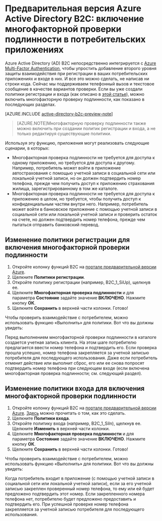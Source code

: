 <properties
	pageTitle="Предварительная версия Azure Active Directory B2C: многофакторная проверка подлинности | Microsoft Azure"
	description="Как включить многофакторную проверку подлинности в потребительских приложениях, защищенных с помощью Azure Active Directory B2C."
	services="active-directory-b2c"
	documentationCenter=""
	authors="swkrish"
	manager="msmbaldwin"
	editor="curtand"/>

<tags
	ms.service="active-directory-b2c"
	ms.workload="identity"
	ms.tgt_pltfrm="na"
	ms.devlang="na"
	ms.topic="article"
	ms.date="09/22/2015"
	ms.author="swkrish"/>

# Предварительная версия Azure Active Directory B2C: включение многофакторной проверки подлинности в потребительских приложениях

Azure Active Directory (AD) B2C непосредственно интегрируется с [Azure Multi-Factor Authentication](../multi-factor-authentication/multi-factor-authentication.md), чтобы упростить добавление второго уровня защиты взаимодействия при регистрации в ваших потребительских приложениях и входе в них. И все это можно сделать, не написав ни строки кода. Сейчас мы поддерживаем телефонный вызов и текстовое сообщение в качестве вариантов проверки. Если вы уже создали политики регистрации и входа (как описано в [этой статье]()), можно включить многофакторную проверку подлинности, как показано в последующих разделах.

[AZURE.INCLUDE [active-directory-b2c-preview-note](../../includes/active-directory-b2c-preview-note.md)]

> [AZURE.NOTE]Многофакторную проверку подлинности также можно включить при создании политик регистрации и входа, а не только редактируя существующие политики.

Используя эту функцию, приложения могут реализовать следующие сценарии, в которых:

- Многофакторная проверка подлинности не требуется для доступа к одному приложению, но требуется для доступа к другому. Например, потребитель может войти в приложение автострахования с помощью учетной записи в социальной сети или локальной учетной записи, но он должен подтвердить номер телефона, прежде чем получить доступ к приложению страхования жилища, зарегистрированному в том же каталоге.
- Многофакторная проверка подлинности не требуется для доступа к приложению в целом, но требуется, чтобы получить доступ к конфиденциальным частям внутри него. Например, потребитель может войти в банковское приложение с помощью учетной записи в социальной сети или локальной учетной записи и проверить остаток на счете, но должен подтвердить номер телефона, прежде чем пытаться отправить банковский перевод.

## Изменение политики регистрации для включения многофакторной проверки подлинности

1. Откройте колонку функций B2C на [портале предварительной версии Azure](active-directory-b2c-app-registration.md#navigate-to-the-b2c-features-blade).
2. Щелкните **Политики регистрации**.
3. Откройте политику регистрации (например, B2C\_1\_SiUp), щелкнув ее.
4. Щелкните **Многофакторная проверка подлинности** и для параметра **Состояние** задайте значение **ВКЛЮЧЕНО**. Нажмите кнопку **ОК**.
5. Щелкните **Сохранить** в верхней части колонки. Готово!

Чтобы проверить взаимодействие с потребителем, можно использовать функцию «Выполнить» для политики. Вот что вы должны увидеть:

Перед выполнением многофакторной проверки подлинности в каталоге создается учетная запись клиента. На этом шаге потребителю предлагается ввести номер телефона и подтвердить его. Если проверка прошла успешно, номер телефона закрепляется за учетной записью потребителя для последующего использования. Даже если потребитель отменит действие или выполнит сброс, его или ее снова попросят подтвердить номер телефона при следующем входе (если включена многофакторная проверка подлинности; см. следующий раздел).

## Изменение политики входа для включения многофакторной проверки подлинности

1. Откройте колонку функций B2C на [портале предварительной версии Azure](htts://portal.azure.com/). [Здесь](active-directory-b2c-app-registration.md#navigate-to-the-b2c-features-blade) можно прочитать о том, как это сделать.
2. Щелкните **Политики входа**.
3. Откройте политику входа (например, B2C\_1\_SiIn), щелкнув ее. Щелкните **Изменить** в верхней части колонки.
4. Щелкните **Многофакторная проверка подлинности** и для параметра **Состояние** задайте значение **ВКЛЮЧЕНО**. Нажмите кнопку **ОК**.
5. Щелкните **Сохранить** в верхней части колонки. Готово!

Чтобы проверить взаимодействие с потребителем, можно использовать функцию «Выполнить» для политики. Вот что вы должны увидеть:

Когда потребитель входит в приложение (с помощью учетной записи в социальной сети или локальной учетной записи), если за его учетной записью закреплен проверенный номер телефона, то ему или ей будет предложено подтвердить этот номер. Если закрепленного номера телефона нет, потребителю будет предложено предоставить и подтвердить его. При успешной проверке номер телефона закрепляется за учетной записью потребителя для последующего использования.

<!---HONumber=Sept15_HO4-->